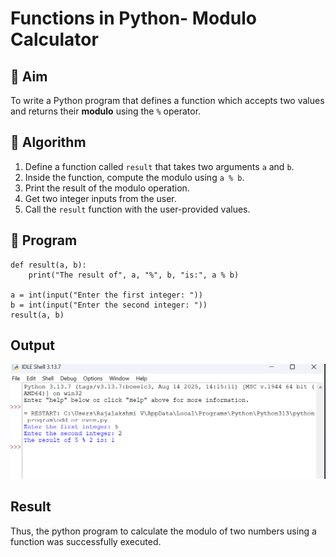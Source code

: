 # Functions in Python- Modulo Calculator

## 🎯 Aim
To write a Python program that defines a function which accepts two values and returns their **modulo** using the `%` operator.

## 🧠 Algorithm
1. Define a function called `result` that takes two arguments `a` and `b`.
2. Inside the function, compute the modulo using `a % b`.
3. Print the result of the modulo operation.
4. Get two integer inputs from the user.
5. Call the `result` function with the user-provided values.

## 🧾 Program
```
def result(a, b):
    print("The result of", a, "%", b, "is:", a % b)

a = int(input("Enter the first integer: "))
b = int(input("Enter the second integer: "))
result(a, b)
```

## Output

![alt text](m2-2.png)



## Result
Thus, the python program to calculate the modulo of two numbers using a function was successfully executed.
